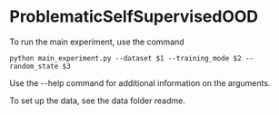 # ProblematicSelfSupervisedOOD

To run the main experiment, use the command 

```python main_experiment.py --dataset $1 --training_mode $2 --random_state $3```

Use the --help command for additional information on the arguments. 

To set up the data, see the data folder readme. 

